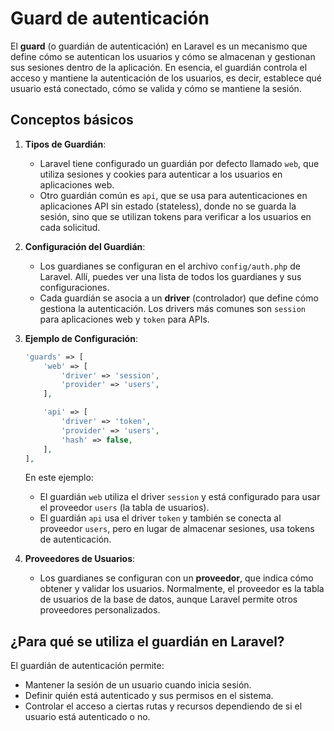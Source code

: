# Guard de autenticación

El **guard** (o guardián de autenticación) en Laravel es un mecanismo que define cómo se autentican los usuarios y cómo se almacenan y gestionan sus sesiones dentro de la aplicación. En esencia, el guardián controla el acceso y mantiene la autenticación de los usuarios, es decir, establece qué usuario está conectado, cómo se valida y cómo se mantiene la sesión.

## **Conceptos básicos**

1. **Tipos de Guardián**:
   * Laravel tiene configurado un guardián por defecto llamado `web`, que utiliza sesiones y cookies para autenticar a los usuarios en aplicaciones web.
   * Otro guardián común es `api`, que se usa para autenticaciones en aplicaciones API sin estado (stateless), donde no se guarda la sesión, sino que se utilizan tokens para verificar a los usuarios en cada solicitud.
2. **Configuración del Guardián**:
   * Los guardianes se configuran en el archivo `config/auth.php` de Laravel. Allí, puedes ver una lista de todos los guardianes y sus configuraciones.
   * Cada guardián se asocia a un **driver** (controlador) que define cómo gestiona la autenticación. Los drivers más comunes son `session` para aplicaciones web y `token` para APIs.
3.  **Ejemplo de Configuración**:

    ```php
    'guards' => [
        'web' => [
            'driver' => 'session',
            'provider' => 'users',
        ],

        'api' => [
            'driver' => 'token',
            'provider' => 'users',
            'hash' => false,
        ],
    ],
    ```

    En este ejemplo:

    * El guardián `web` utiliza el driver `session` y está configurado para usar el proveedor `users` (la tabla de usuarios).
    * El guardián `api` usa el driver `token` y también se conecta al proveedor `users`, pero en lugar de almacenar sesiones, usa tokens de autenticación.
4. **Proveedores de Usuarios**:
   * Los guardianes se configuran con un **proveedor**, que indica cómo obtener y validar los usuarios. Normalmente, el proveedor es la tabla de usuarios de la base de datos, aunque Laravel permite otros proveedores personalizados.

## **¿Para qué se utiliza el guardián en Laravel?**

El guardián de autenticación permite:

* Mantener la sesión de un usuario cuando inicia sesión.
* Definir quién está autenticado y sus permisos en el sistema.
* Controlar el acceso a ciertas rutas y recursos dependiendo de si el usuario está autenticado o no.

####
